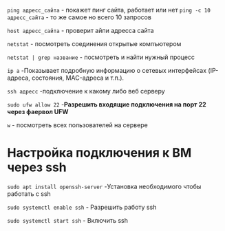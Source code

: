 `ping адресс_сайта` - покажет пинг сайта, работает или нет
`ping -c 10 адресс_сайта` - то же самое но всего 10 запросов

`host адресс_сайта`  - проверит айпи адресса сайта

`netstat` - посмотреть соединения открытые компъютером

`netstat | grep название` - посмотреть и найти нужный процесс


`ip a` -Показывает подробную информацию о сетевых интерфейсах (IP-адреса, состояния, MAC-адреса и т.п.).


`ssh адресс` -подключение к какому либо веб серверу

 `sudo ufw allow 22` -**Разрешить входящие подключения на порт 22 через фаервол UFW**

`w` - посмотреть всех пользователей на сервере


# **Настройка подключения к ВМ через  ssh**

`sudo apt install openssh-server` -Установка необходимого чтобы работать с ssh

`sudo systemctl enable ssh`  - Разрешить работу ssh

`sudo systemctl start ssh` - Включить ssh

